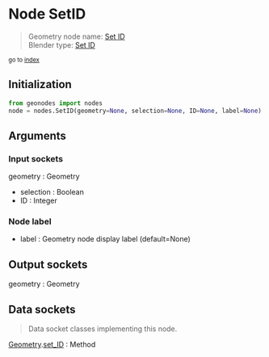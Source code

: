 
# Node SetID

> Geometry node name: [Set ID](https://docs.blender.org/manual/en/latest/modeling/geometry_nodes/material/set_id.html)<br>
  Blender type: [Set ID](https://docs.blender.org/api/current/bpy.types.GeometryNodeSetID.html)
  
<sub>go to [index](/docs/index.md)</sub>

## Initialization

```python
from geonodes import nodes
node = nodes.SetID(geometry=None, selection=None, ID=None, label=None)
```



## Arguments


### Input sockets

geometry : Geometry
- selection : Boolean
- ID : Integer

### Node label

- label : Geometry node display label (default=None)

## Output sockets

geometry : Geometry

## Data sockets

> Data socket classes implementing this node.
  
[Geometry](/docs/sockets/Geometry.md).[set_ID](/docs/sockets/Geometry.md#set_id) : Method


